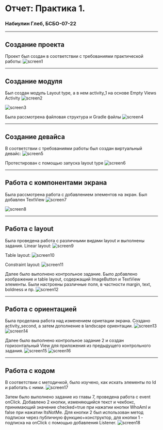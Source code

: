 # Отчет: Практика 1.
### Набиулин Глеб, БСБО-07-22

---
## Создание проекта
Проект был создан в соответствии с требованиями практической работы:
![screen1](https://github.com/user-attachments/assets/82d59eb8-09d4-4529-ac73-a272298b214d)

---
## Создание модуля
Был создан модуль Layout type, а в нем activity_1 на основе Empty Views Activity
![screen2](https://github.com/user-attachments/assets/9ff60522-3c78-4e73-9dd6-d087b1d8016d)

![screen3](https://github.com/user-attachments/assets/022eeb96-94ba-4231-8c44-10d36e429b3a)

Была рассмотрена файловая структура и Gradle файлы
![screen4](https://github.com/user-attachments/assets/e2aae7d3-e0cd-42ce-9f2e-8655bdbef705)

---
## Создание девайса
В соответствии с требованиями работы был создан виртуальный девайс:
![screen5](https://github.com/user-attachments/assets/7b594ddb-4596-4083-9ddd-ab60419a2f0a)

Протестирован с помощью запуска layout type 
![screen6](https://github.com/user-attachments/assets/6f779116-2021-4197-865c-5a8a27444bb8)

---
## Работа с компонентами экрана
Была рассмотрена работа с добавлением элементов на экран. Был добавлен TextView
![screen7](https://github.com/user-attachments/assets/60ee0ff0-c314-411f-99d0-6998b7197925)

![screen8](https://github.com/user-attachments/assets/55a14c2a-4d79-44b2-bc5d-b2599ef3c557)

---
## Работа с layout
Была проведена работа с различными видами layout и выполнены задания.
Linear layout:
![screen9](https://github.com/user-attachments/assets/aa631d2e-dad0-48d1-b96c-fd7bf22310b6)

Table layout:
![screen10](https://github.com/user-attachments/assets/977ced13-6b1b-4090-8cab-57e5c9bc9ed3)

Сonstraint layout:
![screen11](https://github.com/user-attachments/assets/45774566-ba32-4daf-8136-eda7eb158172)

Далее было выполнено контрольное задание.
Было добавлено изображение и table layout, содержащий ImageButton и TextView элементы. Были настроены различные поля, в частности margin, text, boldness и пр.
![screen12](https://github.com/user-attachments/assets/3178d87f-b034-4b7c-a218-66abca1b78a3)

---
## Работа с ориентацией
Была проделана работа над изменением ориетации экрана. Создано activity_second, а затем дополнение в landscape ориентации.
![screen13](https://github.com/user-attachments/assets/5303a9dc-7183-48b5-b12a-37f94bc3679c)
![screen14](https://github.com/user-attachments/assets/5bf36421-078c-42c3-83db-3008a335ce33)

Далее было выполнено контрольное задание 2 и создан горизонтальный View для приложения из предыдущего контрольного задания.
![screen15](https://github.com/user-attachments/assets/a83bacce-1010-4000-8595-62564f17536b)
![screen16](https://github.com/user-attachments/assets/dc22dbd0-753d-4cc0-ae83-411a6380ee64)

---
## Работа с кодом
В соответствии с методичкой, было изучено, как искать элементы по Id и работать с ними.
![screen17](https://github.com/user-attachments/assets/79bb360c-3422-4169-80ac-81c18348b81c)

Затем было выполнено задание из главы 7, проведена работа с event onClick. Добавлено 2 кнопки, изменяющийся текст и чекбокс, принимающий значение checked=true при нажатии кнопки WhoAmI и false при нажатии ItsNotMe.
Для кнопки 2 был использован метод подписки через публичную функцию+конструктор, для кнопки 1 - подписка на onClick с помощью добавления Listener.
![screen18](https://github.com/user-attachments/assets/905bc053-c80c-4b2f-bb3c-a72c10cb7403)
